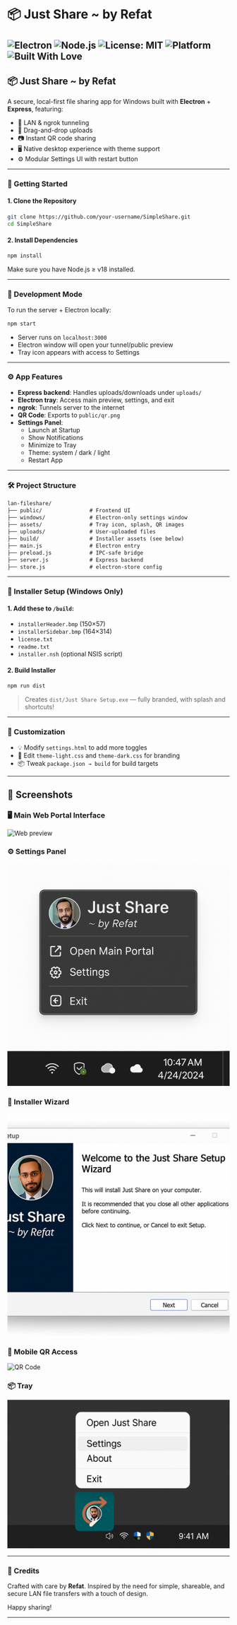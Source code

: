 # 📦 Just Share ~ by Refat

![Electron](https://img.shields.io/badge/Electron-28.x-blue.svg)
![Node.js](https://img.shields.io/badge/Node.js-18+-green.svg)
![License: MIT](https://img.shields.io/badge/License-MIT-yellow.svg)
![Platform](https://img.shields.io/badge/Platform-Windows%20only-blueviolet.svg)
![Built With Love](https://img.shields.io/badge/Made%20with-%E2%9D%A4-red.svg)
---

## 📦 Just Share ~ by Refat

A secure, local-first file sharing app for Windows built with **Electron** + **Express**, featuring:

- 📡 LAN & ngrok tunneling  
- 📂 Drag-and-drop uploads  
- 📷 Instant QR code sharing  
- 🖥️ Native desktop experience with theme support  
- ⚙️ Modular Settings UI with restart button  

---

### 🚀 Getting Started

#### 1. **Clone the Repository**

```bash
git clone https://github.com/your-username/SimpleShare.git
cd SimpleShare
```

#### 2. **Install Dependencies**

```bash
npm install
```

Make sure you have Node.js ≥ v18 installed.

---

### 🧪 Development Mode

To run the server + Electron locally:

```bash
npm start
```

- Server runs on `localhost:3000`
- Electron window will open your tunnel/public preview
- Tray icon appears with access to Settings

---

### ⚙️ App Features

- **Express backend**: Handles uploads/downloads under `uploads/`  
- **Electron tray**: Access main preview, settings, and exit  
- **ngrok**: Tunnels server to the internet  
- **QR Code**: Exports to `public/qr.png`  
- **Settings Panel**:
  - Launch at Startup
  - Show Notifications
  - Minimize to Tray
  - Theme: system / dark / light
  - Restart App  

---

### 🛠️ Project Structure

```
lan-fileshare/
├── public/               # Frontend UI
├── windows/              # Electron-only settings window
├── assets/               # Tray icon, splash, QR images
├── uploads/              # User-uploaded files
├── build/                # Installer assets (see below)
├── main.js               # Electron entry
├── preload.js            # IPC-safe bridge
├── server.js             # Express backend
├── store.js              # electron-store config
```

---

### 📁 Installer Setup (Windows Only)

#### 1. Add these to `/build`:

- `installerHeader.bmp` (150×57)  
- `installerSidebar.bmp` (164×314)  
- `license.txt`  
- `readme.txt`  
- `installer.nsh` (optional NSIS script)

#### 2. Build Installer

```bash
npm run dist
```

> Creates `dist/Just Share Setup.exe` — fully branded, with splash and shortcuts!

---

### 📜 Customization

- 💡 Modify `settings.html` to add more toggles  
- 🎨 Edit `theme-light.css` and `theme-dark.css` for branding  
- 📦 Tweak `package.json → build` for build targets  

---

## 📸 Screenshots

### 🖥️ Main Web Portal Interface
![Web preview](docs/assets/screenshot-dashboard.png)

### ⚙️ Settings Panel
![Settings](docs/assets/screenshot-settings.png)

### 🎨 Installer Wizard
![Installer wizard](docs/assets/screenshot-installer.png)

### 📱 Mobile QR Access
![QR Code](docs/assets/screenshot-qr.png)

### 📦 Tray
![Tray Icon](docs/assets/screenshot-tray.png)

---
### 🙌 Credits

Crafted with care by **Refat**. Inspired by the need for simple, shareable, and secure LAN file transfers with a touch of design.

Happy sharing!

---
